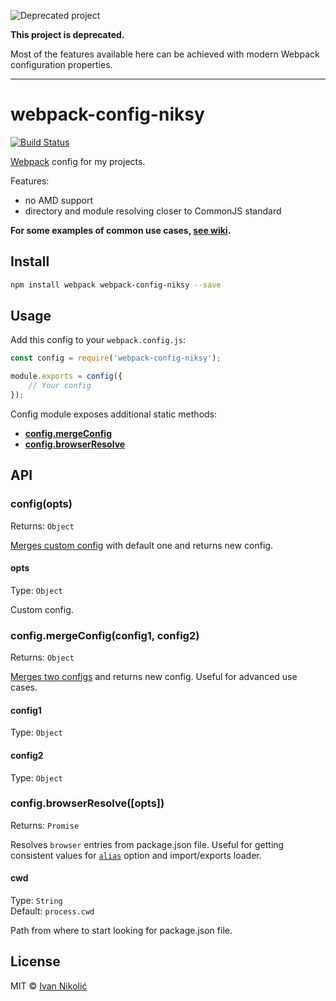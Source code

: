 ![Deprecated project](https://img.shields.io/badge/status-deprecated-red.svg)

**This project is deprecated.**

Most of the features available here can be achieved with modern Webpack configuration properties.

---

# webpack-config-niksy

[![Build Status][ci-img]][ci]

[Webpack][webpack] config for my projects.

Features:

* no AMD support
* directory and module resolving closer to CommonJS standard

**For some examples of common use cases, [see wiki][wiki].**

## Install

```sh
npm install webpack webpack-config-niksy --save
```

## Usage

Add this config to your `webpack.config.js`:

```js
const config = require('webpack-config-niksy');

module.exports = config({
	// Your config
});
```

Config module exposes additional static methods:

* [**config.mergeConfig**](#configmergeconfigconfig1-config2)
* [**config.browserResolve**](#configbrowserresolveopts)

## API

### config(opts)

Returns: `Object`

[Merges custom config][webpack-merge] with default one and returns new config.

#### opts

Type: `Object`

Custom config.

### config.mergeConfig(config1, config2)

Returns: `Object`

[Merges two configs][webpack-merge] and returns new config. Useful for advanced use cases.

#### config1

Type: `Object`

#### config2

Type: `Object`

### config.browserResolve([opts])

Returns: `Promise`

Resolves `browser` entries from package.json file. Useful for getting consistent values for [`alias`][webpack-resolve-alias] option and import/exports loader.

#### cwd

Type: `String`  
Default: `process.cwd`

Path from where to start looking for package.json file.

## License

MIT © [Ivan Nikolić](http://ivannikolic.com)

[ci]: https://travis-ci.org/niksy/webpack-config-niksy
[ci-img]: https://travis-ci.org/niksy/webpack-config-niksy.svg?branch=master
[webpack]: https://webpack.github.io/
[webpack-merge]: https://github.com/survivejs/webpack-merge
[webpack-resolve-alias]: https://webpack.github.io/docs/configuration.html#resolve-alias
[wiki]: https://github.com/niksy/webpack-config-niksy/wiki
